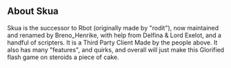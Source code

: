 ## About Skua ##
Skua is the successor to Rbot (originally made by "rodit"), now maintained and renamed by Breno_Henrike, with help from Delfina & Lord Exelot, and a handful of scripters. It is a Third Party Client Made by the people above. It also has many "features", and quirks, and overall will just make this Glorified flash game on steroids a piece of cake.
